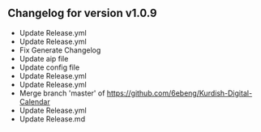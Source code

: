 ## Changelog for version v1.0.9

* Update Release.yml
* Update Release.yml
* Fix Generate Changelog
* Update aip file
* Update config file
* Update Release.yml
* Update Release.yml
* Merge branch 'master' of https://github.com/6ebeng/Kurdish-Digital-Calendar
* Update Release.yml
* Update Release.md
